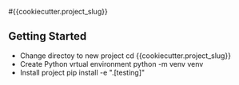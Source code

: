 #{{cookiecutter.project_slug}}

Getting Started
---------------
- Change directoy to new project
    cd {{cookiecutter.project_slug}}
- Create Python vrtual environment
    python -m venv venv
- Install project
    pip install -e ".[testing]"
